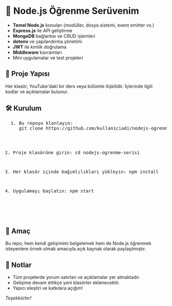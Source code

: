 <!DOCTYPE html>
<html lang="tr">
<head>
  <meta charset="UTF-8">
  
</head>
<body>

  <h1>🚀 Node.js Öğrenme Serüvenim</h1>


  <ul>
    <li><strong>Temel Node.js</strong> konuları (modüller, dosya sistemi, event emitter vs.)</li>
    <li><strong>Express.js</strong> ile API geliştirme</li>
    <li><strong>MongoDB</strong> bağlantısı ve CRUD işlemleri</li>
    <li><strong>dotenv</strong> ve yapılandırma yönetimi</li>
    <li><strong>JWT</strong> ile kimlik doğrulama</li>
    <li><strong>Middleware</strong> kavramları</li>
    <li>Mini uygulamalar ve test projeleri</li>
  </ul>

  <h2>📁 Proje Yapısı</h2>
  <p>Her klasör, YouTube'daki bir ders veya bölümle ilişkilidir. İçlerinde ilgili kodlar ve açıklamalar bulunur.</p>

  <h2>🛠 Kurulum</h2>
  <pre>
  1. Bu repoyu klonlayın:
     git clone https://github.com/kullaniciadi/nodejs-ogrenme-serisi.git

  2. Proje klasörüne girin:
     cd nodejs-ogrenme-serisi

  3. Her klasör içinde bağımlılıkları yükleyin:
     npm install

  4. Uygulamayı başlatın:
     npm start
  </pre>

  <h2>🎯 Amaç</h2>
  <p>
    Bu repo, hem kendi gelişimimi belgelemek hem de Node.js öğrenmek isteyenlere örnek olmak amacıyla açık kaynak olarak paylaşılmıştır.
  </p>

  <h2>📌 Notlar</h2>
  <ul>
    <li>Tüm projelerde yorum satırları ve açıklamalar yer almaktadır.</li>
    <li>Gelişime devam ettikçe yeni klasörler eklenecektir.</li>
    <li>Yapıcı eleştiri ve katkılara açığım!</li>
  </ul>

  <p><em>Teşekkürler!</em></p>

</body>
</html>

